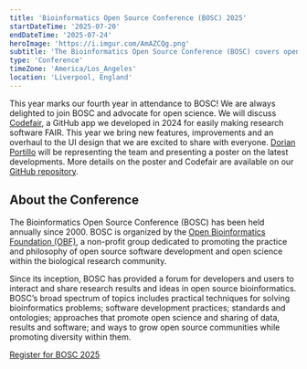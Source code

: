```yaml
---
title: 'Bioinformatics Open Source Conference (BOSC) 2025'
startDateTime: '2025-07-20'
endDateTime: '2025-07-24'
heroImage: 'https://i.imgur.com/AmAZCQg.png'
subtitle: 'The Bioinformatics Open Source Conference (BOSC) covers open source bioinformatics and open science.'
type: 'Conference'
timeZone: 'America/Los_Angeles'
location: 'Liverpool, England'
---
```


This year marks our fourth year in attendance to BOSC! We are always delighted to join BOSC and advocate for open science. We will discuss [Codefair](/codefair), a GitHub app we developed in 2024 for easily making research software FAIR. This year we bring new features, improvements and an overhaul to the UI design that we are excited to share with everyone. [Dorian Portillo](/team#Dorian-Portillo) will be representing the team and presenting a poster on the latest developments. More details on the poster and Codefair are available on our [GitHub repository](https://github.com/fairdataihub/codefair-BOSC-2025).

## About the Conference

The Bioinformatics Open Source Conference (BOSC) has been held annually since 2000. BOSC is organized by the [Open Bioinformatics Foundation (OBF)](https://www.open-bio.org/wiki/Main_Page), a non-profit group dedicated to promoting the practice and philosophy of open source software development and open science within the biological research community.

Since its inception, BOSC has provided a forum for developers and users to interact and share research results and ideas in open source bioinformatics. BOSC’s broad spectrum of topics includes practical techniques for solving bioinformatics problems; software development practices; standards and ontologies; approaches that promote open science and sharing of data, results and software; and ways to grow open source communities while promoting diversity within them.

[Register for BOSC 2025](https://www.open-bio.org/events/bosc-2025/)
